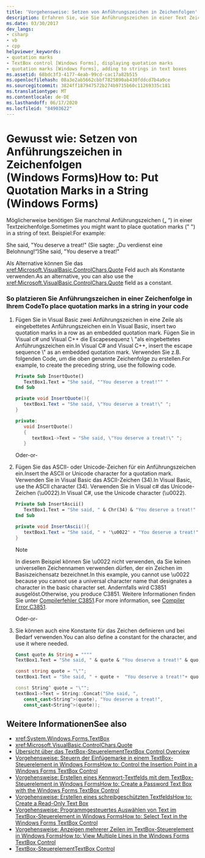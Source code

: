 ```yaml
---
title: 'Vorgehensweise: Setzen von Anführungszeichen in Zeichenfolgen'
description: Erfahren Sie, wie Sie Anführungszeichen in einer Text Zeichenfolge platzieren. Außerdem erfahren Sie, wie Sie das Feld "Quote" als Konstante verwenden.
ms.date: 03/30/2017
dev_langs:
- csharp
- vb
- cpp
helpviewer_keywords:
- quotation marks
- TextBox control [Windows Forms], displaying quotation marks
- quotation marks [Windows Forms], adding to strings in text boxes
ms.assetid: 68bdc3f3-4177-4eab-99cd-cac17a82b515
ms.openlocfilehash: 08a3e2ab5662cbbf7825890ab430fddcd7b4a9ce
ms.sourcegitcommit: 3824ff187947572b274b9715b60c11269335c181
ms.translationtype: MT
ms.contentlocale: de-DE
ms.lasthandoff: 06/17/2020
ms.locfileid: "84903622"
---
```

# <a name="how-to-put-quotation-marks-in-a-string-windows-forms"></a><span data-ttu-id="12a42-104">Gewusst wie: Setzen von Anführungszeichen in Zeichenfolgen (Windows Forms)</span><span class="sxs-lookup"><span data-stu-id="12a42-104">How to: Put Quotation Marks in a String (Windows Forms)</span></span>
<span data-ttu-id="12a42-105">Möglicherweise benötigen Sie manchmal Anführungszeichen („ “) in einer Textzeichenfolge.</span><span class="sxs-lookup"><span data-stu-id="12a42-105">Sometimes you might want to place quotation marks (" ") in a string of text.</span></span> <span data-ttu-id="12a42-106">Beispiel:</span><span class="sxs-lookup"><span data-stu-id="12a42-106">For example:</span></span>  
  
 <span data-ttu-id="12a42-107">She said, "You deserve a treat!" (Sie sagte: „Du verdienst eine Belohnung!“)</span><span class="sxs-lookup"><span data-stu-id="12a42-107">She said, "You deserve a treat!"</span></span>  
  
 <span data-ttu-id="12a42-108">Als Alternative können Sie das <xref:Microsoft.VisualBasic.ControlChars.Quote> Feld auch als Konstante verwenden.</span><span class="sxs-lookup"><span data-stu-id="12a42-108">As an alternative, you can also use the <xref:Microsoft.VisualBasic.ControlChars.Quote> field as a constant.</span></span>  
  
### <a name="to-place-quotation-marks-in-a-string-in-your-code"></a><span data-ttu-id="12a42-109">So platzieren Sie Anführungszeichen in einer Zeichenfolge in Ihrem Code</span><span class="sxs-lookup"><span data-stu-id="12a42-109">To place quotation marks in a string in your code</span></span>  
  
1. <span data-ttu-id="12a42-110">Fügen Sie in Visual Basic zwei Anführungszeichen in eine Zeile als eingebettetes Anführungszeichen ein.</span><span class="sxs-lookup"><span data-stu-id="12a42-110">In Visual Basic, insert two quotation marks in a row as an embedded quotation mark.</span></span> <span data-ttu-id="12a42-111">Fügen Sie in Visual c# und Visual C++ die Escapesequenz \\ "als eingebettetes Anführungszeichen ein.</span><span class="sxs-lookup"><span data-stu-id="12a42-111">In Visual C# and Visual C++, insert the escape sequence \\" as an embedded quotation mark.</span></span> <span data-ttu-id="12a42-112">Verwenden Sie z.B. folgenden Code, um die oben genannte Zeichenfolge zu erstellen.</span><span class="sxs-lookup"><span data-stu-id="12a42-112">For example, to create the preceding string, use the following code.</span></span>  
  
    ```vb  
    Private Sub InsertQuote()  
       TextBox1.Text = "She said, ""You deserve a treat!"" "  
    End Sub  
    ```  
  
    ```csharp  
    private void InsertQuote(){  
       textBox1.Text = "She said, \"You deserve a treat!\" ";  
    }  
    ```  
  
    ```cpp  
    private:  
       void InsertQuote()  
       {  
          textBox1->Text = "She said, \"You deserve a treat!\" ";  
       }  
    ```  
  
     <span data-ttu-id="12a42-113">Oder</span><span class="sxs-lookup"><span data-stu-id="12a42-113">-or-</span></span>  
  
2. <span data-ttu-id="12a42-114">Fügen Sie das ASCII- oder Unicode-Zeichen für ein Anführungszeichen ein.</span><span class="sxs-lookup"><span data-stu-id="12a42-114">Insert the ASCII or Unicode character for a quotation mark.</span></span> <span data-ttu-id="12a42-115">Verwenden Sie in Visual Basic das ASCII-Zeichen (34).</span><span class="sxs-lookup"><span data-stu-id="12a42-115">In Visual Basic, use the ASCII character (34).</span></span> <span data-ttu-id="12a42-116">Verwenden Sie in Visual c# das Unicode-Zeichen (\u0022).</span><span class="sxs-lookup"><span data-stu-id="12a42-116">In Visual C#, use the Unicode character (\u0022).</span></span>  
  
    ```vb  
    Private Sub InsertAscii()  
       TextBox1.Text = "She said, " & Chr(34) & "You deserve a treat!" & Chr(34)  
    End Sub  
    ```  
  
    ```csharp  
    private void InsertAscii(){  
       textBox1.Text = "She said, " + '\u0022' + "You deserve a treat!" + '\u0022';  
    }  
    ```  
  
    > [!NOTE]
    > <span data-ttu-id="12a42-117">In diesem Beispiel können Sie \u0022 nicht verwenden, da Sie keinen universellen Zeichennamen verwenden dürfen, der ein Zeichen im Basiszeichensatz bezeichnet.</span><span class="sxs-lookup"><span data-stu-id="12a42-117">In this example, you cannot use \u0022 because you cannot use a universal character name that designates a character in the basic character set.</span></span> <span data-ttu-id="12a42-118">Andernfalls wird C3851 ausgelöst.</span><span class="sxs-lookup"><span data-stu-id="12a42-118">Otherwise, you produce C3851.</span></span> <span data-ttu-id="12a42-119">Weitere Informationen finden Sie unter [Compilerfehler C3851](/cpp/error-messages/compiler-errors-2/compiler-error-c3851).</span><span class="sxs-lookup"><span data-stu-id="12a42-119">For more information, see [Compiler Error C3851](/cpp/error-messages/compiler-errors-2/compiler-error-c3851).</span></span>  
  
     <span data-ttu-id="12a42-120">Oder</span><span class="sxs-lookup"><span data-stu-id="12a42-120">-or-</span></span>  
  
3. <span data-ttu-id="12a42-121">Sie können auch eine Konstante für das Zeichen definieren und bei Bedarf verwenden.</span><span class="sxs-lookup"><span data-stu-id="12a42-121">You can also define a constant for the character, and use it where needed.</span></span>  
  
    ```vb  
    Const quote As String = """"  
    TextBox1.Text = "She said, " & quote & "You deserve a treat!" & quote  
    ```  
  
    ```csharp  
    const string quote = "\"";  
    textBox1.Text = "She said, " + quote +  "You deserve a treat!"+ quote ;  
    ```  
  
    ```cpp  
    const String^ quote = "\"";  
    textBox1->Text = String::Concat("She said, ",  
       const_cast<String^>(quote), "You deserve a treat!",  
       const_cast<String^>(quote));  
    ```  
  
## <a name="see-also"></a><span data-ttu-id="12a42-122">Weitere Informationen</span><span class="sxs-lookup"><span data-stu-id="12a42-122">See also</span></span>

- <xref:System.Windows.Forms.TextBox>
- <xref:Microsoft.VisualBasic.ControlChars.Quote>
- [<span data-ttu-id="12a42-123">Übersicht über das TextBox-Steuerelement</span><span class="sxs-lookup"><span data-stu-id="12a42-123">TextBox Control Overview</span></span>](textbox-control-overview-windows-forms.md)
- [<span data-ttu-id="12a42-124">Vorgehensweise: Steuern der Einfügemarke in einem TextBox-Steuerelement in Windows Forms</span><span class="sxs-lookup"><span data-stu-id="12a42-124">How to: Control the Insertion Point in a Windows Forms TextBox Control</span></span>](how-to-control-the-insertion-point-in-a-windows-forms-textbox-control.md)
- [<span data-ttu-id="12a42-125">Vorgehensweise: Erstellen eines Kennwort-Textfelds mit dem TextBox-Steuerelement in Windows Forms</span><span class="sxs-lookup"><span data-stu-id="12a42-125">How to: Create a Password Text Box with the Windows Forms TextBox Control</span></span>](how-to-create-a-password-text-box-with-the-windows-forms-textbox-control.md)
- [<span data-ttu-id="12a42-126">Vorgehensweise: Erstellen eines schreibgeschützten Textfelds</span><span class="sxs-lookup"><span data-stu-id="12a42-126">How to: Create a Read-Only Text Box</span></span>](how-to-create-a-read-only-text-box-windows-forms.md)
- [<span data-ttu-id="12a42-127">Vorgehensweise: Programmgesteuertes Auswählen von Text im TextBox-Steuerelement in Windows Forms</span><span class="sxs-lookup"><span data-stu-id="12a42-127">How to: Select Text in the Windows Forms TextBox Control</span></span>](how-to-select-text-in-the-windows-forms-textbox-control.md)
- [<span data-ttu-id="12a42-128">Vorgehensweise: Anzeigen mehrerer Zeilen im TextBox-Steuerelement in Windows Forms</span><span class="sxs-lookup"><span data-stu-id="12a42-128">How to: View Multiple Lines in the Windows Forms TextBox Control</span></span>](how-to-view-multiple-lines-in-the-windows-forms-textbox-control.md)
- [<span data-ttu-id="12a42-129">TextBox-Steuerelement</span><span class="sxs-lookup"><span data-stu-id="12a42-129">TextBox Control</span></span>](textbox-control-windows-forms.md)
